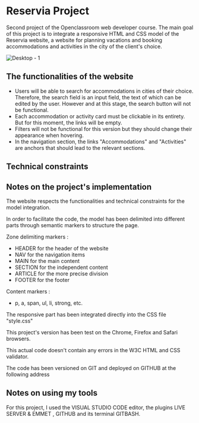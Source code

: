 # Reservia Project
Second project of the Openclassroom web developer course. The main goal of this project is to integrate a responsive HTML and CSS model of the Reservia website, a website for planning vacations and booking accommodations and activities in the city of the client's choice.

![Desktop - 1](https://user-images.githubusercontent.com/78428426/127329097-87974647-2808-4775-8af4-24bbafb902ef.png)

## The functionalities of the website

- Users will be able to search for accommodations in cities of their choice. Therefore, the search field is an input field, the text of which can be edited by the user. However and at this stage, the search button will not be functional.
- Each accommodation or activity card must be clickable in its entirety. But for this moment, the links will be empty.
- Filters will not be functional for this version but they should change their appearance when hovering.
- In the navigation section, the links "Accommodations" and "Activities" are anchors that should lead to the relevant sections.

## Technical constraints


## Notes on the project's implementation

The website respects the functionalities and technical constraints for the model integration.

In order to facilitate the code, the model has been delimited into different parts through semantic markers to structure the page.

Zone delimiting markers :
  - HEADER for the header of the website 
  - NAV for the navigation items 
  - MAIN for the main content
  - SECTION for the independent content
  - ARTICLE for the more precise division
  - FOOTER for the footer

Content markers :
  - p, a, span, ul, li, strong, etc.
  
The responsive part has been integrated directly into the CSS file "style.css"

This project's version has been test on the Chrome, Firefox and Safari browsers. 
  
This actual code doesn't contain any errors in the W3C HTML and CSS validator.
  
The code has been versioned on GIT and deployed on GITHUB at the following address 
 
## Notes on using my tools
For this project, I used the VISUAL STUDIO CODE editor, the plugins LIVE SERVER & EMMET , GITHUB and its terminal GITBASH.
